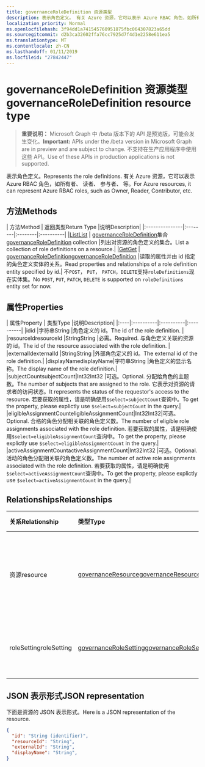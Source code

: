```yaml
---
title: governanceRoleDefinition 资源类型
description: 表示角色定义。 有关 Azure 资源，它可以表示 Azure RBAC 角色，如所有者、 读者、 参与者、 等。
localization_priority: Normal
ms.openlocfilehash: 3f94dd1a741545760951875fbc064307823a65dd
ms.sourcegitcommit: d2b3ca32602ffa76cc7925d7f4d1e2258e611ea5
ms.translationtype: MT
ms.contentlocale: zh-CN
ms.lasthandoff: 01/11/2019
ms.locfileid: "27842447"
---
```

# <a name="governanceroledefinition-resource-type"></a><span data-ttu-id="d0d49-104">governanceRoleDefinition 资源类型</span><span class="sxs-lookup"><span data-stu-id="d0d49-104">governanceRoleDefinition resource type</span></span>

> <span data-ttu-id="d0d49-105">**重要说明：** Microsoft Graph 中 /beta 版本下的 API 是预览版，可能会发生变化。</span><span class="sxs-lookup"><span data-stu-id="d0d49-105">**Important:** APIs under the /beta version in Microsoft Graph are in preview and are subject to change.</span></span> <span data-ttu-id="d0d49-106">不支持在生产应用程序中使用这些 API。</span><span class="sxs-lookup"><span data-stu-id="d0d49-106">Use of these APIs in production applications is not supported.</span></span> 


<span data-ttu-id="d0d49-107">表示角色定义。</span><span class="sxs-lookup"><span data-stu-id="d0d49-107">Represents the role definitions.</span></span> <span data-ttu-id="d0d49-108">有关 Azure 资源，它可以表示 Azure RBAC 角色，如所有者、 读者、 参与者、 等。</span><span class="sxs-lookup"><span data-stu-id="d0d49-108">For Azure resources, it can represent Azure RBAC roles, such as Owner, Reader, Contributor, etc.</span></span>


## <a name="methods"></a><span data-ttu-id="d0d49-109">方法</span><span class="sxs-lookup"><span data-stu-id="d0d49-109">Methods</span></span>

| <span data-ttu-id="d0d49-110">方法</span><span class="sxs-lookup"><span data-stu-id="d0d49-110">Method</span></span>          | <span data-ttu-id="d0d49-111">返回类型</span><span class="sxs-lookup"><span data-stu-id="d0d49-111">Return Type</span></span> |<span data-ttu-id="d0d49-112">说明</span><span class="sxs-lookup"><span data-stu-id="d0d49-112">Description</span></span>|
|:---------------|:--------|:--------|:----------|
|[<span data-ttu-id="d0d49-113">List</span><span class="sxs-lookup"><span data-stu-id="d0d49-113">List</span></span>](../api/governanceroledefinition-list.md) | <span data-ttu-id="d0d49-114">[governanceRoleDefinition](../resources/governanceroledefinition.md)集合</span><span class="sxs-lookup"><span data-stu-id="d0d49-114">[governanceRoleDefinition](../resources/governanceroledefinition.md) collection</span></span> |<span data-ttu-id="d0d49-115">列出对资源的角色定义的集合。</span><span class="sxs-lookup"><span data-stu-id="d0d49-115">List a collection of role definitions on a resource.</span></span>|
|[<span data-ttu-id="d0d49-116">Get</span><span class="sxs-lookup"><span data-stu-id="d0d49-116">Get</span></span>](../api/governanceroledefinition-get.md) | [<span data-ttu-id="d0d49-117">governanceRoleDefinition</span><span class="sxs-lookup"><span data-stu-id="d0d49-117">governanceRoleDefinition</span></span>](../resources/governanceroledefinition.md) |<span data-ttu-id="d0d49-118">读取的属性并由 id 指定的角色定义实体的关系。</span><span class="sxs-lookup"><span data-stu-id="d0d49-118">Read properties and relationships of a role definition entity specified by id.</span></span>|
<span data-ttu-id="d0d49-119">不`POST`， `PUT`， `PATCH`，`DELETE`支持`roleDefinitions`现在实体集。</span><span class="sxs-lookup"><span data-stu-id="d0d49-119">No `POST`, `PUT`, `PATCH`, `DELETE` is supported on `roleDefinitions` entity set for now.</span></span>
## <a name="properties"></a><span data-ttu-id="d0d49-120">属性</span><span class="sxs-lookup"><span data-stu-id="d0d49-120">Properties</span></span>
| <span data-ttu-id="d0d49-121">属性</span><span class="sxs-lookup"><span data-stu-id="d0d49-121">Property</span></span>  | <span data-ttu-id="d0d49-122">类型</span><span class="sxs-lookup"><span data-stu-id="d0d49-122">Type</span></span>      |<span data-ttu-id="d0d49-123">说明</span><span class="sxs-lookup"><span data-stu-id="d0d49-123">Description</span></span>|
|:----|:----------|:----------|:----------|
|<span data-ttu-id="d0d49-124">id</span><span class="sxs-lookup"><span data-stu-id="d0d49-124">id</span></span>         |<span data-ttu-id="d0d49-125">字符串</span><span class="sxs-lookup"><span data-stu-id="d0d49-125">String</span></span>     |<span data-ttu-id="d0d49-126">角色定义的 id。</span><span class="sxs-lookup"><span data-stu-id="d0d49-126">The id of the role definition.</span></span> |
|<span data-ttu-id="d0d49-127">resourceId</span><span class="sxs-lookup"><span data-stu-id="d0d49-127">resourceId</span></span> |<span data-ttu-id="d0d49-128">String</span><span class="sxs-lookup"><span data-stu-id="d0d49-128">String</span></span>     |<span data-ttu-id="d0d49-129">必需。</span><span class="sxs-lookup"><span data-stu-id="d0d49-129">Required.</span></span> <span data-ttu-id="d0d49-130">与角色定义关联的资源的 id。</span><span class="sxs-lookup"><span data-stu-id="d0d49-130">The id of the resource associated with the role definition.</span></span> |
|<span data-ttu-id="d0d49-131">externalId</span><span class="sxs-lookup"><span data-stu-id="d0d49-131">externalId</span></span>   |<span data-ttu-id="d0d49-132">String</span><span class="sxs-lookup"><span data-stu-id="d0d49-132">String</span></span>     |<span data-ttu-id="d0d49-133">外部角色定义的 id。</span><span class="sxs-lookup"><span data-stu-id="d0d49-133">The external id of the role definition.</span></span>|
|<span data-ttu-id="d0d49-134">displayName</span><span class="sxs-lookup"><span data-stu-id="d0d49-134">displayName</span></span>|<span data-ttu-id="d0d49-135">字符串</span><span class="sxs-lookup"><span data-stu-id="d0d49-135">String</span></span>     |<span data-ttu-id="d0d49-136">角色定义的显示名称。</span><span class="sxs-lookup"><span data-stu-id="d0d49-136">The display name of the role definition.</span></span>|
|<span data-ttu-id="d0d49-137">subjectCount</span><span class="sxs-lookup"><span data-stu-id="d0d49-137">subjectCount</span></span>|<span data-ttu-id="d0d49-138">Int32</span><span class="sxs-lookup"><span data-stu-id="d0d49-138">Int32</span></span>     |<span data-ttu-id="d0d49-139">可选。</span><span class="sxs-lookup"><span data-stu-id="d0d49-139">Optional.</span></span> <span data-ttu-id="d0d49-140">分配给角色的主题数。</span><span class="sxs-lookup"><span data-stu-id="d0d49-140">The number of subjects that are assigned to the role.</span></span> <span data-ttu-id="d0d49-141">它表示对资源的请求者的访问状态。</span><span class="sxs-lookup"><span data-stu-id="d0d49-141">It represents the status of the requestor's access to the resource.</span></span> <span data-ttu-id="d0d49-142">若要获取的属性，请是明确使用`$select=subjectCount`查询中。</span><span class="sxs-lookup"><span data-stu-id="d0d49-142">To get the property, please explictly use `$select=subjectCount` in the query.</span></span>|
|<span data-ttu-id="d0d49-143">eligibleAssignmentCount</span><span class="sxs-lookup"><span data-stu-id="d0d49-143">eligibleAssignmentCount</span></span>|<span data-ttu-id="d0d49-144">Int32</span><span class="sxs-lookup"><span data-stu-id="d0d49-144">Int32</span></span>|<span data-ttu-id="d0d49-145">可选。</span><span class="sxs-lookup"><span data-stu-id="d0d49-145">Optional.</span></span> <span data-ttu-id="d0d49-146">合格的角色分配相关联的角色定义数。</span><span class="sxs-lookup"><span data-stu-id="d0d49-146">The number of eligible role assignments associated with the role definition.</span></span> <span data-ttu-id="d0d49-147">若要获取的属性，请是明确使用`$select=eligibleAssignmentCount`查询中。</span><span class="sxs-lookup"><span data-stu-id="d0d49-147">To get the property, please explictly use `$select=eligibleAssignmentCount` in the query.</span></span>|
|<span data-ttu-id="d0d49-148">activeAssignmentCount</span><span class="sxs-lookup"><span data-stu-id="d0d49-148">activeAssignmentCount</span></span>|<span data-ttu-id="d0d49-149">Int32</span><span class="sxs-lookup"><span data-stu-id="d0d49-149">Int32</span></span>    |<span data-ttu-id="d0d49-150">可选。</span><span class="sxs-lookup"><span data-stu-id="d0d49-150">Optional.</span></span> <span data-ttu-id="d0d49-151">活动的角色分配相关联的角色定义数。</span><span class="sxs-lookup"><span data-stu-id="d0d49-151">The number of active role assignments associated with the role definition.</span></span>  <span data-ttu-id="d0d49-152">若要获取的属性，请是明确使用`$select=activeAssignmentCount`查询中。</span><span class="sxs-lookup"><span data-stu-id="d0d49-152">To get the property, please explictly use `$select=activeAssignmentCount` in the query.</span></span>|


## <a name="relationships"></a><span data-ttu-id="d0d49-153">Relationships</span><span class="sxs-lookup"><span data-stu-id="d0d49-153">Relationships</span></span>
| <span data-ttu-id="d0d49-154">关系</span><span class="sxs-lookup"><span data-stu-id="d0d49-154">Relationship</span></span> | <span data-ttu-id="d0d49-155">类型</span><span class="sxs-lookup"><span data-stu-id="d0d49-155">Type</span></span>   |<span data-ttu-id="d0d49-156">说明</span><span class="sxs-lookup"><span data-stu-id="d0d49-156">Description</span></span>|
|:---------------|:--------|:----------|
|<span data-ttu-id="d0d49-157">资源</span><span class="sxs-lookup"><span data-stu-id="d0d49-157">resource</span></span>|[<span data-ttu-id="d0d49-158">governanceResource</span><span class="sxs-lookup"><span data-stu-id="d0d49-158">governanceResource</span></span>](../resources/governanceresource.md)|<span data-ttu-id="d0d49-159">此为只读属性。</span><span class="sxs-lookup"><span data-stu-id="d0d49-159">Read-only.</span></span> <span data-ttu-id="d0d49-160">相关联的角色定义的资源。</span><span class="sxs-lookup"><span data-stu-id="d0d49-160">The associated resource for the role definition.</span></span>|
|<span data-ttu-id="d0d49-161">roleSetting</span><span class="sxs-lookup"><span data-stu-id="d0d49-161">roleSetting</span></span>|[<span data-ttu-id="d0d49-162">governanceRoleSetting</span><span class="sxs-lookup"><span data-stu-id="d0d49-162">governanceRoleSetting</span></span>](../resources/governancerolesetting.md)|<span data-ttu-id="d0d49-163">角色定义关联的角色设置。</span><span class="sxs-lookup"><span data-stu-id="d0d49-163">The associated role setting for the role definition.</span></span>|

## <a name="json-representation"></a><span data-ttu-id="d0d49-164">JSON 表示形式</span><span class="sxs-lookup"><span data-stu-id="d0d49-164">JSON representation</span></span>

<span data-ttu-id="d0d49-165">下面是资源的 JSON 表示形式。</span><span class="sxs-lookup"><span data-stu-id="d0d49-165">Here is a JSON representation of the resource.</span></span>

<!-- {
  "blockType": "resource",
  "optionalProperties": [

  ],
  "@odata.type": "microsoft.graph.governanceRoleDefinition"
}-->

```json
{
  "id": "String (identifier)",
  "resourceId": "String",
  "externalId": "String",
  "displayName": "String",
}

```

<!-- uuid: 8fcb5dbc-d5aa-4681-8e31-b001d5168d79
2015-10-25 14:57:30 UTC -->
<!-- {
  "type": "#page.annotation",
  "description": "governanceRoleDefinition",
  "keywords": "",
  "section": "documentation",
  "tocPath": ""
}-->
